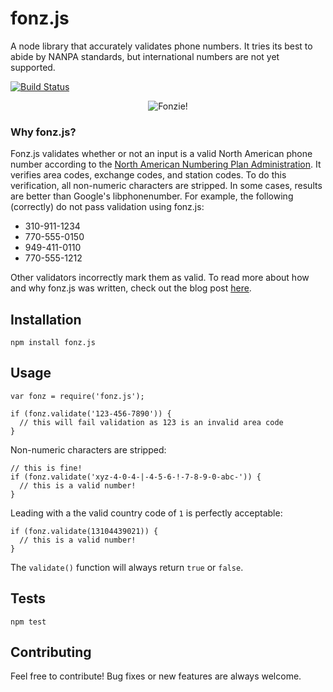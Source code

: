fonz.js
=========

A node library that accurately validates phone numbers. It tries its best to abide by NANPA standards, but international numbers are not yet supported.

[![Build Status](https://travis-ci.org/dvx/fonz.js.svg?branch=master)](https://travis-ci.org/dvx/fonz.js)

<p align="center">
  <img src="http://dvt.name/wp-content/uploads/2017/04/Fonzie-images1.jpg" alt="Fonzie!""/>
</p>

### Why fonz.js?
Fonz.js validates whether or not an input is a valid North American phone number according to the [North American Numbering Plan Administration](https://www.nationalnanpa.com/index.html). It verifies area codes, exchange codes, and station codes. To do this verification, all non-numeric characters are stripped. In some cases, results are better than Google's libphonenumber. For example, the following (correctly) do not pass validation using fonz.js:

- 310-911-1234
- 770-555-0150
- 949-411-0110
- 770-555-1212

Other validators incorrectly mark them as valid. To read more about how and why fonz.js was written, check out the blog post [here](http://dvt.name/2017/04/25/fonz-js-a-better-phone-verification-library/).

## Installation

  `npm install fonz.js`

## Usage

    var fonz = require('fonz.js');

    if (fonz.validate('123-456-7890')) {
      // this will fail validation as 123 is an invalid area code
    }
    
    
  Non-numeric characters are stripped:
  
    // this is fine!
    if (fonz.validate('xyz-4-0-4-|-4-5-6-!-7-8-9-0-abc-')) { 
      // this is a valid number!
    }
    
  Leading with a the valid country code of `1` is perfectly acceptable:
  
    if (fonz.validate(13104439021)) { 
      // this is a valid number!
    }
  
  The `validate()` function will always return `true` or `false`.


## Tests

  `npm test`


## Contributing

Feel free to contribute! Bug fixes or new features are always welcome.
